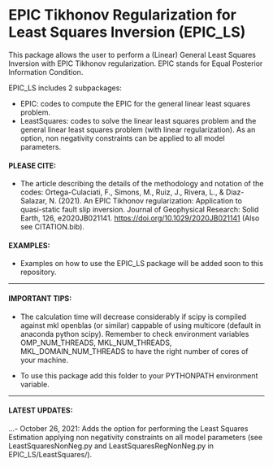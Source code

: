 # EPIC Tikhonov Regularization for Least Squares Inversion (EPIC_LS)

This package allows the user to perform a (Linear) General Least Squares Inversion with EPIC Tikhonov regularization. 
EPIC stands for Equal Posterior Information Condition.

EPIC_LS includes 2 subpackages:

- EPIC: codes to compute the EPIC for the general linear least squares problem.
- LeastSquares: codes to solve the linear least squares problem and the general linear least squares problem (with linear regularization). As an option, non negativity constraints can be applied to all model parameters.

#### PLEASE CITE:
- The article describing the details of the methodology and notation of the codes: 
Ortega-Culaciati, F., Simons, M., Ruiz, J., Rivera, L., & Diaz-Salazar, N. (2021). An EPIC Tikhonov regularization: Application to quasi-static fault slip inversion. Journal of Geophysical Research: Solid Earth, 126, e2020JB021141. https://doi.org/10.1029/2020JB021141 (Also see CITATION.bib).

#### EXAMPLES:
- Examples on how to use the EPIC_LS package will be added soon to this repository.

-----
#### IMPORTANT TIPS: 
- The calculation time will decrease considerably if scipy is compiled against mkl openblas (or similar) cappable of using multicore (default in anaconda python scipy). Remember to check environment variables OMP_NUM_THREADS, MKL_NUM_THREADS, MKL_DOMAIN_NUM_THREADS to have the right number of cores of your machine.

- To use this package add this folder to your PYTHONPATH environment variable.

-----
#### LATEST UPDATES:

...- October 26, 2021: Adds the option for performing the Least Squares Estimation applying non negativity constraints on all model parameters (see LeastSquaresNonNeg.py and LeastSquaresRegNonNeg.py in EPIC_LS/LeastSquares/).

